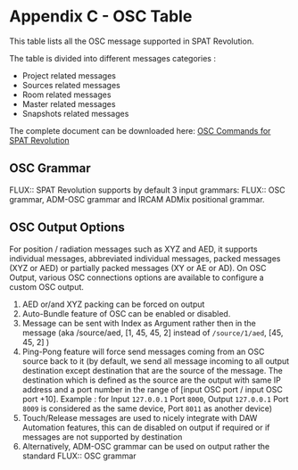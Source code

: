 # Appendix C - OSC Table

This table lists all the OSC message supported in SPAT Revolution.

The table is divided into different messages categories :
* Project related messages
* Sources related messages
* Room related messages
* Master related messages
* Snapshots related messages

The complete document can be downloaded here: [OSC Commands for SPAT Revolution](https://public.3.basecamp.com/p/fWnQ9D3R2indGgBfHiL2QZZT)

## OSC Grammar

FLUX:: SPAT Revolution supports by default 3 input grammars: FLUX:: OSC grammar, ADM-OSC grammar and IRCAM ADMix positional grammar.

## OSC Output Options

For position / radiation messages such as XYZ and AED, it supports individual messages, abbreviated individual messages, packed messages (XYZ or AED) or partially packed messages (XY or AE or AD).
On OSC Output, various OSC connections options are available to configure a custom OSC output.
1) AED or/and XYZ packing can be forced on output
2) Auto-Bundle feature of OSC can be enabled or disabled.
3) Message can be sent with Index as Argument rather then in the message (aka /source/aed, [1, 45, 45, 2] instead of <code>/source/1/aed</code>, [45, 45, 2] )
2) Ping-Pong feature will force send messages coming from an OSC source back to it (by default, we send all message incoming to all output destination except destination that are the source of the message. The destination which is defined as the source are the output with same IP address and a port number in the range of [input OSC port / input OSC port +10]. Example : for Input <code>127.0.0.1</code> Port <code>8000</code>, Output <code>127.0.0.1</code> Port <code>8009</code> is considered as the same device, Port <code>8011</code> as another device)
3) Touch/Release messages are used to nicely integrate with DAW Automation features, this can de disabled on output if required or if messages are not supported by destination
4) Alternatively, ADM-OSC grammar can be used on output rather the standard FLUX:: OSC grammar
